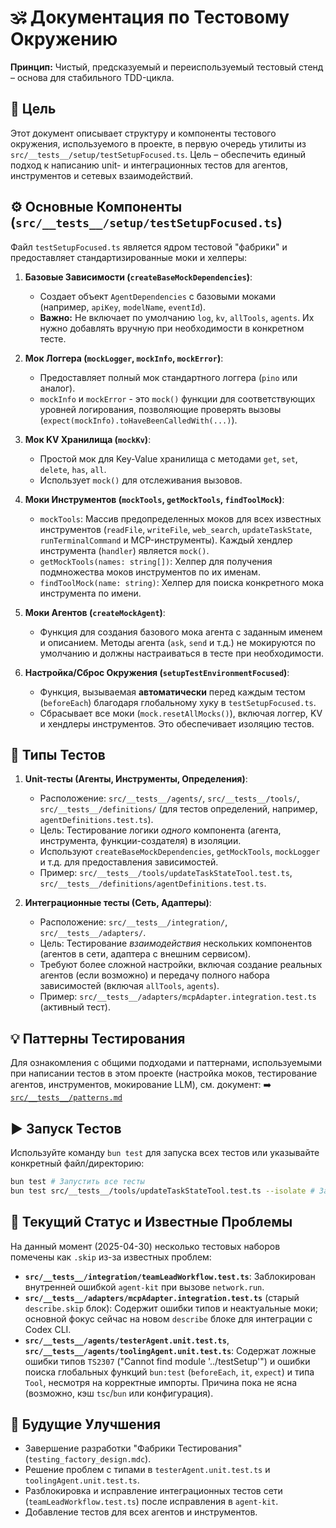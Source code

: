# 🕉️ Документация по Тестовому Окружению

**Принцип:** Чистый, предсказуемый и переиспользуемый тестовый стенд – основа для стабильного TDD-цикла.

## 🎯 Цель

Этот документ описывает структуру и компоненты тестового окружения, используемого в проекте, в первую очередь утилиты из `src/__tests__/setup/testSetupFocused.ts`. Цель – обеспечить единый подход к написанию unit- и интеграционных тестов для агентов, инструментов и сетевых взаимодействий.

## ⚙️ Основные Компоненты (`src/__tests__/setup/testSetupFocused.ts`)

Файл `testSetupFocused.ts` является ядром тестовой "фабрики" и предоставляет стандартизированные моки и хелперы:

1.  **Базовые Зависимости (`createBaseMockDependencies`)**:
    *   Создает объект `AgentDependencies` с базовыми моками (например, `apiKey`, `modelName`, `eventId`).
    *   **Важно:** Не включает по умолчанию `log`, `kv`, `allTools`, `agents`. Их нужно добавлять вручную при необходимости в конкретном тесте.

2.  **Мок Логгера (`mockLogger`, `mockInfo`, `mockError`)**:
    *   Предоставляет полный мок стандартного логгера (`pino` или аналог).
    *   `mockInfo` и `mockError` - это `mock()` функции для соответствующих уровней логирования, позволяющие проверять вызовы (`expect(mockInfo).toHaveBeenCalledWith(...)`).

3.  **Мок KV Хранилища (`mockKv`)**:
    *   Простой мок для Key-Value хранилища с методами `get`, `set`, `delete`, `has`, `all`.
    *   Использует `mock()` для отслеживания вызовов.

4.  **Моки Инструментов (`mockTools`, `getMockTools`, `findToolMock`)**:
    *   `mockTools`: Массив предопределенных моков для всех известных инструментов (`readFile`, `writeFile`, `web_search`, `updateTaskState`, `runTerminalCommand` и MCP-инструменты). Каждый хендлер инструмента (`handler`) является `mock()`.
    *   `getMockTools(names: string[])`: Хелпер для получения подмножества моков инструментов по их именам.
    *   `findToolMock(name: string)`: Хелпер для поиска конкретного мока инструмента по имени.

5.  **Моки Агентов (`createMockAgent`)**:
    *   Функция для создания базового мока агента с заданным именем и описанием. Методы агента (`ask`, `send` и т.д.) не мокируются по умолчанию и должны настраиваться в тесте при необходимости.

6.  **Настройка/Сброс Окружения (`setupTestEnvironmentFocused`)**:
    *   Функция, вызываемая **автоматически** перед каждым тестом (`beforeEach`) благодаря глобальному хуку в `testSetupFocused.ts`.
    *   Сбрасывает все моки (`mock.resetAllMocks()`), включая логгер, KV и хендлеры инструментов. Это обеспечивает изоляцию тестов.

## 🧪 Типы Тестов

1.  **Unit-тесты (Агенты, Инструменты, Определения)**:
    *   Расположение: `src/__tests__/agents/`, `src/__tests__/tools/`, `src/__tests__/definitions/` (для тестов определений, например, `agentDefinitions.test.ts`).
    *   Цель: Тестирование логики *одного* компонента (агента, инструмента, функции-создателя) в изоляции.
    *   Используют `createBaseMockDependencies`, `getMockTools`, `mockLogger` и т.д. для предоставления зависимостей.
    *   Пример: `src/__tests__/tools/updateTaskStateTool.test.ts`, `src/__tests__/definitions/agentDefinitions.test.ts`.

2.  **Интеграционные тесты (Сеть, Адаптеры)**:
    *   Расположение: `src/__tests__/integration/`, `src/__tests__/adapters/`.
    *   Цель: Тестирование *взаимодействия* нескольких компонентов (агентов в сети, адаптера с внешним сервисом).
    *   Требуют более сложной настройки, включая создание реальных агентов (если возможно) и передачу полного набора зависимостей (включая `allTools`, `agents`).
    *   Пример: `src/__tests__/adapters/mcpAdapter.integration.test.ts` (активный тест).

## 💡 Паттерны Тестирования

Для ознакомления с общими подходами и паттернами, используемыми при написании тестов в этом проекте (настройка моков, тестирование агентов, инструментов, мокирование LLM), см. документ:
➡️ [`src/__tests__/patterns.md`](patterns.md)

## ▶️ Запуск Тестов

Используйте команду `bun test` для запуска всех тестов или указывайте конкретный файл/директорию:

```bash
bun test # Запустить все тесты
bun test src/__tests__/tools/updateTaskStateTool.test.ts --isolate # Запустить конкретный тест изолированно
```

## 🚧 Текущий Статус и Известные Проблемы

На данный момент (2025-04-30) несколько тестовых наборов помечены как `.skip` из-за известных проблем:

*   **`src/__tests__/integration/teamLeadWorkflow.test.ts`**: Заблокирован внутренней ошибкой `agent-kit` при вызове `network.run`.
*   **`src/__tests__/adapters/mcpAdapter.integration.test.ts`** (старый `describe.skip` блок): Содержит ошибки типов и неактуальные моки; основной фокус сейчас на новом `describe` блоке для интеграции с Codex CLI.
*   **`src/__tests__/agents/testerAgent.unit.test.ts`**, **`src/__tests__/agents/toolingAgent.unit.test.ts`**: Содержат ложные ошибки типов `TS2307` ("Cannot find module '../testSetup'") и ошибки поиска глобальных функций `bun:test` (`beforeEach`, `it`, `expect`) и типа `Tool`, несмотря на корректные импорты. Причина пока не ясна (возможно, кэш `tsc`/`bun` или конфигурация).

## 🚀 Будущие Улучшения

*   Завершение разработки "Фабрики Тестирования" (`testing_factory_design.mdc`).
*   Решение проблем с типами в `testerAgent.unit.test.ts` и `toolingAgent.unit.test.ts`.
*   Разблокировка и исправление интеграционных тестов сети (`teamLeadWorkflow.test.ts`) после исправления в `agent-kit`.
*   Добавление тестов для всех агентов и инструментов. 